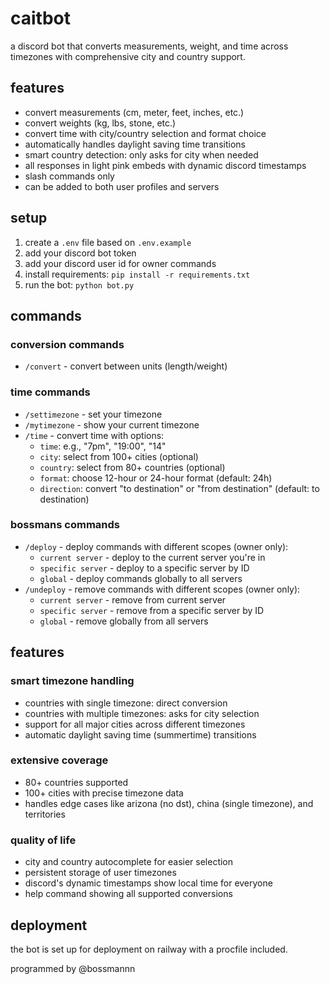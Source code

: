 # caitbot

a discord bot that converts measurements, weight, and time across timezones with comprehensive city and country support.

## features

- convert measurements (cm, meter, feet, inches, etc.)
- convert weights (kg, lbs, stone, etc.)
- convert time with city/country selection and format choice
- automatically handles daylight saving time transitions
- smart country detection: only asks for city when needed
- all responses in light pink embeds with dynamic discord timestamps
- slash commands only
- can be added to both user profiles and servers

## setup

1. create a `.env` file based on `.env.example`
2. add your discord bot token
3. add your discord user id for owner commands
4. install requirements: `pip install -r requirements.txt`
5. run the bot: `python bot.py`

## commands

### conversion commands
- `/convert` - convert between units (length/weight)

### time commands
- `/settimezone` - set your timezone
- `/mytimezone` - show your current timezone
- `/time` - convert time with options:
  - `time`: e.g., "7pm", "19:00", "14"
  - `city`: select from 100+ cities (optional)
  - `country`: select from 80+ countries (optional)
  - `format`: choose 12-hour or 24-hour format (default: 24h)
  - `direction`: convert "to destination" or "from destination" (default: to destination)

### bossmans commands
- `/deploy` - deploy commands with different scopes (owner only):
  - `current server` - deploy to the current server you're in
  - `specific server` - deploy to a specific server by ID
  - `global` - deploy commands globally to all servers
- `/undeploy` - remove commands with different scopes (owner only):
  - `current server` - remove from current server
  - `specific server` - remove from a specific server by ID
  - `global` - remove globally from all servers

## features

### smart timezone handling
- countries with single timezone: direct conversion
- countries with multiple timezones: asks for city selection
- support for all major cities across different timezones
- automatic daylight saving time (summertime) transitions

### extensive coverage
- 80+ countries supported
- 100+ cities with precise timezone data
- handles edge cases like arizona (no dst), china (single timezone), and territories

### quality of life
- city and country autocomplete for easier selection
- persistent storage of user timezones
- discord's dynamic timestamps show local time for everyone
- help command showing all supported conversions

## deployment

the bot is set up for deployment on railway with a procfile included.

programmed by @bossmannn